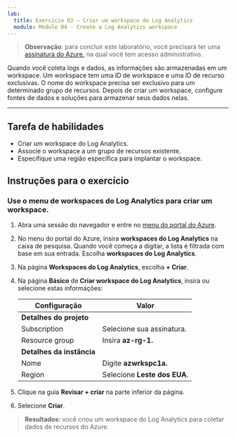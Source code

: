 ```yaml
---
lab:
  title: Exercício 03 – Criar um workspace do Log Analytics
  module: Module 04 - Create a Log Analytics workspace
---
```



>**Observação**: para concluir este laboratório, você precisará ter uma [assinatura do Azure.](https://azure.microsoft.com/en-us/free/?azure-portal=true) na qual você tem acesso administrativo. 


Quando você coleta logs e dados, as informações são armazenadas em um workspace. Um workspace tem uma ID de workspace e uma ID de recurso exclusivas. O nome do workspace precisa ser exclusivo para um determinado grupo de recursos. Depois de criar um workspace, configure fontes de dados e soluções para armazenar seus dados nelas. 

---

## Tarefa de habilidades

- Criar um workspace do Log Analytics.
- Associe o workspace a um grupo de recursos existente.
- Especifique uma região específica para implantar o workspace.

## Instruções para o exercício 

### Use o menu de workspaces do Log Analytics para criar um workspace.

1. Abra uma sessão do navegador e entre no [menu do portal do Azure](https://portal.azure.com/).
   
2. No menu do portal do Azure, insira **workspaces do Log Analytics** na caixa de pesquisa. Quando você começa a digitar, a lista é filtrada com base em sua entrada. Escolha **workspaces do Log Analytics**.

4. Na página **Workspaces do Log Analytics**, escolha **+ Criar**.

5. Na página **Básico** de **Criar workspace do Log Analytics**, insira ou selecione estas informações:
   
   |Configuração|Valor|
   |---|---|
   |**Detalhes do projeto**|
   |Subscription|Selecione sua assinatura.|
   |Resource group|Insira **az-rg-1.**|
   |**Detalhes da instância**|
   |Nome|Digite **azwrkspc1a.**|
   |Region|Selecione **Leste dos EUA**.|

6. Clique na guia **Revisar + criar** na parte inferior da página.
  
8. Selecione **Criar**.

> **Resultados:** você criou um workspace do Log Analytics para coletar dados de recursos do Azure.

